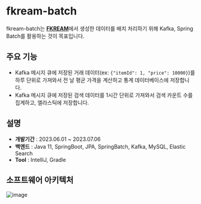 # fkream-batch

fkream-batch는 [**FKREAM**](https://github.com/f-lab-edu/FKREAM)에서 생성한 데이터를 배치 처리하기 위해 Kafka, Spring Batch를
활용하는 것이 목표입니다.

## 주요 기능

- Kafka 메시지 큐에 저장된 거래 데이터(ex: `{"itemId": 1, "price": 10000}`)를  하루 단위로 가져와서 전 날 평균 가격을 계산하고 통계 데이터베이스에 저장합니다.
- Kafka 메시지 큐에 저장된 검색 데이터를 1시간 단위로 가져와서 검색 카운트 수를 집계하고, 엘라스틱에 저장합니다.

## 설명

- **개발기간** : 2023.06.01 ~ 2023.07.06
- **백엔드**  : Java 11, SpringBoot, JPA, SpringBatch, Kafka, MySQL, Elastic Search
- **Tool**  : IntelliJ, Gradle

## 소프트웨어 아키텍처

![image](https://github.com/f-lab-edu/fkream-batch/assets/79684851/5822a1c0-2514-4ed3-922b-a7b0fbff48a2)

